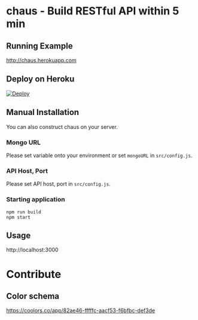 # chaus - Build RESTful API within 5 min

## Running Example

http://chaus.herokuapp.com

## Deploy on Heroku

[![Deploy](https://www.herokucdn.com/deploy/button.svg)](https://heroku.com/deploy?template=https://github.com/sideroad/chaus)

## Manual Installation
You can also construct chaus on your server.

### Mongo URL
Please set variable onto your environment or set `mongoURL` in `src/config.js`.

### API Host, Port
Please set API host, port in `src/config.js`.

### Starting application

```
npm run build
npm start
```

## Usage

http://localhost:3000

# Contribute

## Color schema

https://coolors.co/app/82ae46-fffffc-aacf53-f6bfbc-def3de
